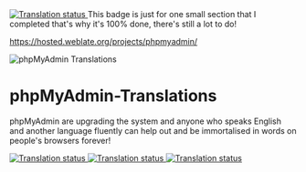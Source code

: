 <a href="https://hosted.weblate.org/engage/phpmyadmin/af/">
<img src="https://hosted.weblate.org/widgets/phpmyadmin/af/sql-parser/svg-badge.svg" alt="Translation status" />
</a> This badge is just for one small section that I completed that's why it's 100% done, there's still a lot to do!

https://hosted.weblate.org/projects/phpmyadmin/


![phpMyAdmin Translations](https://user-images.githubusercontent.com/74496368/179422982-72b0608a-0b79-4102-b523-214698611969.png)



# phpMyAdmin-Translations
phpMyAdmin are upgrading the system and anyone who speaks English and another language fluently can help out and be immortalised in words on people's browsers forever!

<a href="https://hosted.weblate.org/engage/phpmyadmin/af/">
<img src="https://hosted.weblate.org/widgets/phpmyadmin/af/sql-parser/horizontal-auto.svg" alt="Translation status" />
</a>

<a href="https://hosted.weblate.org/engage/phpmyadmin/af/">
<img src="https://hosted.weblate.org/widgets/phpmyadmin/af/sql-parser/open-graph.png" alt="Translation status" />
</a>

<a href="https://hosted.weblate.org/engage/phpmyadmin/af/">
<img src="https://hosted.weblate.org/widgets/phpmyadmin/af/sql-parser/multi-auto.svg" alt="Translation status" />
</a>


